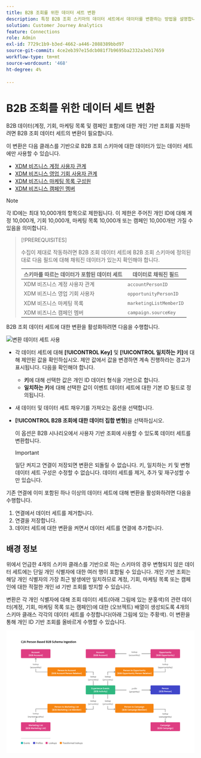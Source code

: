 ```yaml
---
title: B2B 조회를 위한 데이터 세트 변환
description: 특정 B2B 조회 스키마의 데이터 세트에서 데이터를 변환하는 방법을 설명합니다
solution: Customer Journey Analytics
feature: Connections
role: Admin
exl-id: 7729c1b9-b3ed-4662-a446-2088389bbd97
source-git-commit: 4ce2eb397e15dcb081f7b9695ba2332a3eb17659
workflow-type: tm+mt
source-wordcount: '468'
ht-degree: 4%

---
```


# B2B 조회를 위한 데이터 세트 변환

B2B 데이터(계정, 기회, 마케팅 목록 및 캠페인 포함)에 대한 개인 기반 조회를 지원하려면 B2B 조회 데이터 세트의 변환이 필요합니다.

이 변환은 다음 클래스를 기반으로 B2B 조회 스키마에 대한 데이터가 있는 데이터 세트에만 사용할 수 있습니다.

* [XDM 비즈니스 계정 사용자 관계](https://experienceleague.adobe.com/en/docs/experience-platform/xdm/classes/b2b/business-account-person-relation)
* [XDM 비즈니스 영업 기회 사용자 관계](https://experienceleague.adobe.com/en/docs/experience-platform/xdm/classes/b2b/business-opportunity-person-relation)
* [XDM 비즈니스 마케팅 목록 구성원](https://experienceleague.adobe.com/en/docs/experience-platform/xdm/classes/b2b/business-marketing-list-members)
* [XDM 비즈니스 캠페인 멤버](https://experienceleague.adobe.com/en/docs/experience-platform/xdm/classes/b2b/business-campaign-members)

>[!NOTE]
>
>각 ID에는 최대 10,000개의 항목으로 제한됩니다. 이 제한은 주어진 개인 ID에 대해 계정 10,000개, 기회 10,000개, 마케팅 목록 10,000개 또는 캠페인 10,000개만 가질 수 있음을 의미합니다.

>[!PREREQUISITES]
>
>수집이 제대로 작동하려면 B2B 조회 데이터 세트에 B2B 조회 스키마에 정의된 대로 다음 필드에 대해 채워진 데이터가 있는지 확인해야 합니다.
>
>| 스키마를 따르는 데이터가 포함된 데이터 세트 | 데이터로 채워진 필드 |
>|---|---|
>| XDM 비즈니스 계정 사용자 관계 | `accountPersonID` |
>| XDM 비즈니스 영업 기회 사용자 | `opportunityPersonID` |
>| XDM 비즈니스 마케팅 목록 | `marketingListMemberID` |
>| XDM 비즈니스 캠페인 멤버 | `campaign.sourceKey` |
>

B2B 조회 데이터 세트에 대한 변환을 활성화하려면 다음을 수행합니다.

![변환 데이터 세트 사용](/help/connections/assets/transform.gif)

* 각 데이터 세트에 대해 **[!UICONTROL Key]** 및 **[!UICONTROL 일치하는 키]**&#x200B;에 대해 제안된 값을 확인하십시오. 제안 값에서 값을 변경하면 계속 진행하라는 경고가 표시됩니다. 다음을 확인해야 합니다.

   * **키**&#x200B;에 대해 선택한 값은 개인 ID 데이터 형식을 기반으로 합니다.
   * **일치하는 키**&#x200B;에 대해 선택한 값이 이벤트 데이터 세트에 대한 기본 ID 필드로 정의됩니다.

* 새 데이터 및 데이터 세트 채우기를 가져오는 옵션을 선택합니다.

* **[!UICONTROL B2B 조회에 대한 데이터 집합 변형]**&#x200B;을 선택하십시오.

  이 옵션은 B2B 시나리오에서 사용자 기반 조회에 사용할 수 있도록 데이터 세트를 변환합니다.


  >[!IMPORTANT]
  >
  >일단 켜지고 연결이 저장되면 변환은 되돌릴 수 없습니다. 키, 일치하는 키 및 변형 데이터 세트 구성은 수정할 수 없습니다. 데이터 세트를 제거, 추가 및 재구성할 수만 있습니다.

기존 연결에 이미 포함된 하나 이상의 데이터 세트에 대해 변환을 활성화하려면 다음을 수행합니다.

1. 연결에서 데이터 세트를 제거합니다.
1. 연결을 저장합니다.
1. 데이터 세트에 대한 변환을 켜면서 데이터 세트를 연결에 추가합니다.

## 배경 정보

위에서 언급한 4개의 스키마 클래스를 기반으로 하는 스키마의 경우 변형되지 않은 데이터 세트에는 단일 개인 식별자에 대한 여러 행이 포함될 수 있습니다. 개인 기반 조회는 해당 개인 식별자의 가장 최근 발생에만 일치하므로 계정, 기회, 마케팅 목록 또는 캠페인에 대한 적절한 개인 id 기반 조회를 방지할 수 있습니다.

변환은 각 개인 식별자에 대해 조회 데이터 세트(아래 그림에 있는 분홍색)의 관련 데이터(계정, 기회, 마케팅 목록 또는 캠페인)에 대한 (오브젝트) 배열이 생성되도록 4개의 스키마 클래스 각각의 데이터 세트를 수정합니다(아래 그림에 있는 주황색). 이 변환을 통해 개인 ID 기반 조회를 올바르게 수행할 수 있습니다.

![B2B 스키마](./assets/b2b-schemas.svg)
